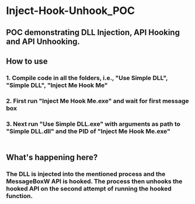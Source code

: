 # Inject-Hook-Unhook_POC
## POC demonstrating DLL Injection, API Hooking and API Unhooking.

## How to use
### 1. Compile code in all the folders, i.e., "Use Simple DLL", "Simple DLL", "Inject Me Hook Me" </br>
### 2. First run "Inject Me Hook Me.exe" and wait for first message box </br>
### 3. Next run "Use Simple DLL.exe" with arguments as path to "Simple DLL.dll" and the PID of "Inject Me Hook Me.exe" </br> </br>

## What's happening here?
### The DLL is injected into the mentioned process and the MessageBoxW API is hooked. The process then unhooks the hooked API on the second attempt of running the hooked function.
